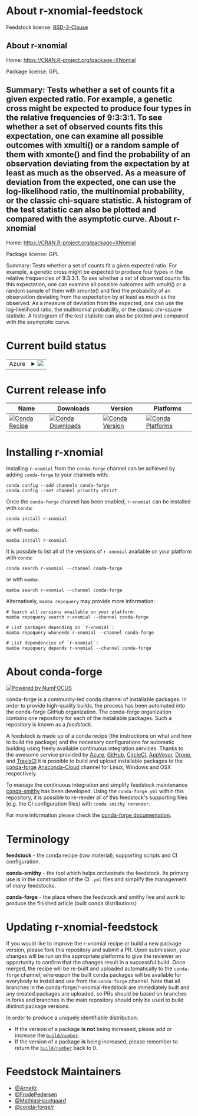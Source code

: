 About r-xnomial-feedstock
=========================

Feedstock license: [BSD-3-Clause](https://github.com/conda-forge/r-xnomial-feedstock/blob/main/LICENSE.txt)

About r-xnomial
---------------

Home: https://CRAN.R-project.org/package=XNomial

Package license: GPL

Summary: Tests whether a set of counts fit a given expected ratio. For example, a genetic cross might be expected to produce four types in the relative frequencies of 9:3:3:1. To see whether a set of observed counts fits this expectation, one can examine all possible outcomes with xmulti() or a random sample of them with xmonte() and find the probability of an observation deviating from the expectation by at least as much as the observed. As a measure of deviation from the expected, one can use the log-likelihood ratio, the multinomial probability, or the classic chi-square statistic. A histogram of the test statistic can also be plotted and compared with the asymptotic curve.
About r-xnomial
---------------

Home: https://CRAN.R-project.org/package=XNomial

Package license: GPL

Summary: Tests whether a set of counts fit a given expected ratio. For example, a genetic cross might be expected to produce four types in the relative frequencies of 9:3:3:1. To see whether a set of observed counts fits this expectation, one can examine all possible outcomes with xmulti() or a random sample of them with xmonte() and find the probability of an observation deviating from the expectation by at least as much as the observed. As a measure of deviation from the expected, one can use the log-likelihood ratio, the multinomial probability, or the classic chi-square statistic. A histogram of the test statistic can also be plotted and compared with the asymptotic curve.

Current build status
====================


<table>
    
  <tr>
    <td>Azure</td>
    <td>
      <details>
        <summary>
          <a href="https://dev.azure.com/conda-forge/feedstock-builds/_build/latest?definitionId=1810&branchName=main">
            <img src="https://dev.azure.com/conda-forge/feedstock-builds/_apis/build/status/r-xnomial-feedstock?branchName=main">
          </a>
        </summary>
        <table>
          <thead><tr><th>Variant</th><th>Status</th></tr></thead>
          <tbody><tr>
              <td>linux_64_r_base4.2</td>
              <td>
                <a href="https://dev.azure.com/conda-forge/feedstock-builds/_build/latest?definitionId=1810&branchName=main">
                  <img src="https://dev.azure.com/conda-forge/feedstock-builds/_apis/build/status/r-xnomial-feedstock?branchName=main&jobName=linux&configuration=linux%20linux_64_r_base4.2" alt="variant">
                </a>
              </td>
            </tr><tr>
              <td>linux_64_r_base4.3</td>
              <td>
                <a href="https://dev.azure.com/conda-forge/feedstock-builds/_build/latest?definitionId=1810&branchName=main">
                  <img src="https://dev.azure.com/conda-forge/feedstock-builds/_apis/build/status/r-xnomial-feedstock?branchName=main&jobName=linux&configuration=linux%20linux_64_r_base4.3" alt="variant">
                </a>
              </td>
            </tr><tr>
              <td>osx_64_r_base4.2</td>
              <td>
                <a href="https://dev.azure.com/conda-forge/feedstock-builds/_build/latest?definitionId=1810&branchName=main">
                  <img src="https://dev.azure.com/conda-forge/feedstock-builds/_apis/build/status/r-xnomial-feedstock?branchName=main&jobName=osx&configuration=osx%20osx_64_r_base4.2" alt="variant">
                </a>
              </td>
            </tr><tr>
              <td>osx_64_r_base4.3</td>
              <td>
                <a href="https://dev.azure.com/conda-forge/feedstock-builds/_build/latest?definitionId=1810&branchName=main">
                  <img src="https://dev.azure.com/conda-forge/feedstock-builds/_apis/build/status/r-xnomial-feedstock?branchName=main&jobName=osx&configuration=osx%20osx_64_r_base4.3" alt="variant">
                </a>
              </td>
            </tr><tr>
              <td>win_64</td>
              <td>
                <a href="https://dev.azure.com/conda-forge/feedstock-builds/_build/latest?definitionId=1810&branchName=main">
                  <img src="https://dev.azure.com/conda-forge/feedstock-builds/_apis/build/status/r-xnomial-feedstock?branchName=main&jobName=win&configuration=win%20win_64_" alt="variant">
                </a>
              </td>
            </tr>
          </tbody>
        </table>
      </details>
    </td>
  </tr>
</table>

Current release info
====================

| Name | Downloads | Version | Platforms |
| --- | --- | --- | --- |
| [![Conda Recipe](https://img.shields.io/badge/recipe-r--xnomial-green.svg)](https://anaconda.org/conda-forge/r-xnomial) | [![Conda Downloads](https://img.shields.io/conda/dn/conda-forge/r-xnomial.svg)](https://anaconda.org/conda-forge/r-xnomial) | [![Conda Version](https://img.shields.io/conda/vn/conda-forge/r-xnomial.svg)](https://anaconda.org/conda-forge/r-xnomial) | [![Conda Platforms](https://img.shields.io/conda/pn/conda-forge/r-xnomial.svg)](https://anaconda.org/conda-forge/r-xnomial) |

Installing r-xnomial
====================

Installing `r-xnomial` from the `conda-forge` channel can be achieved by adding `conda-forge` to your channels with:

```
conda config --add channels conda-forge
conda config --set channel_priority strict
```

Once the `conda-forge` channel has been enabled, `r-xnomial` can be installed with `conda`:

```
conda install r-xnomial
```

or with `mamba`:

```
mamba install r-xnomial
```

It is possible to list all of the versions of `r-xnomial` available on your platform with `conda`:

```
conda search r-xnomial --channel conda-forge
```

or with `mamba`:

```
mamba search r-xnomial --channel conda-forge
```

Alternatively, `mamba repoquery` may provide more information:

```
# Search all versions available on your platform:
mamba repoquery search r-xnomial --channel conda-forge

# List packages depending on `r-xnomial`:
mamba repoquery whoneeds r-xnomial --channel conda-forge

# List dependencies of `r-xnomial`:
mamba repoquery depends r-xnomial --channel conda-forge
```


About conda-forge
=================

[![Powered by
NumFOCUS](https://img.shields.io/badge/powered%20by-NumFOCUS-orange.svg?style=flat&colorA=E1523D&colorB=007D8A)](https://numfocus.org)

conda-forge is a community-led conda channel of installable packages.
In order to provide high-quality builds, the process has been automated into the
conda-forge GitHub organization. The conda-forge organization contains one repository
for each of the installable packages. Such a repository is known as a *feedstock*.

A feedstock is made up of a conda recipe (the instructions on what and how to build
the package) and the necessary configurations for automatic building using freely
available continuous integration services. Thanks to the awesome service provided by
[Azure](https://azure.microsoft.com/en-us/services/devops/), [GitHub](https://github.com/),
[CircleCI](https://circleci.com/), [AppVeyor](https://www.appveyor.com/),
[Drone](https://cloud.drone.io/welcome), and [TravisCI](https://travis-ci.com/)
it is possible to build and upload installable packages to the
[conda-forge](https://anaconda.org/conda-forge) [Anaconda-Cloud](https://anaconda.org/)
channel for Linux, Windows and OSX respectively.

To manage the continuous integration and simplify feedstock maintenance
[conda-smithy](https://github.com/conda-forge/conda-smithy) has been developed.
Using the ``conda-forge.yml`` within this repository, it is possible to re-render all of
this feedstock's supporting files (e.g. the CI configuration files) with ``conda smithy rerender``.

For more information please check the [conda-forge documentation](https://conda-forge.org/docs/).

Terminology
===========

**feedstock** - the conda recipe (raw material), supporting scripts and CI configuration.

**conda-smithy** - the tool which helps orchestrate the feedstock.
                   Its primary use is in the construction of the CI ``.yml`` files
                   and simplify the management of *many* feedstocks.

**conda-forge** - the place where the feedstock and smithy live and work to
                  produce the finished article (built conda distributions)


Updating r-xnomial-feedstock
============================

If you would like to improve the r-xnomial recipe or build a new
package version, please fork this repository and submit a PR. Upon submission,
your changes will be run on the appropriate platforms to give the reviewer an
opportunity to confirm that the changes result in a successful build. Once
merged, the recipe will be re-built and uploaded automatically to the
`conda-forge` channel, whereupon the built conda packages will be available for
everybody to install and use from the `conda-forge` channel.
Note that all branches in the conda-forge/r-xnomial-feedstock are
immediately built and any created packages are uploaded, so PRs should be based
on branches in forks and branches in the main repository should only be used to
build distinct package versions.

In order to produce a uniquely identifiable distribution:
 * If the version of a package **is not** being increased, please add or increase
   the [``build/number``](https://docs.conda.io/projects/conda-build/en/latest/resources/define-metadata.html#build-number-and-string).
 * If the version of a package **is** being increased, please remember to return
   the [``build/number``](https://docs.conda.io/projects/conda-build/en/latest/resources/define-metadata.html#build-number-and-string)
   back to 0.

Feedstock Maintainers
=====================

* [@ArneKr](https://github.com/ArneKr/)
* [@FrodePedersen](https://github.com/FrodePedersen/)
* [@MathiasHaudgaard](https://github.com/MathiasHaudgaard/)
* [@conda-forge/r](https://github.com/conda-forge/r/)


